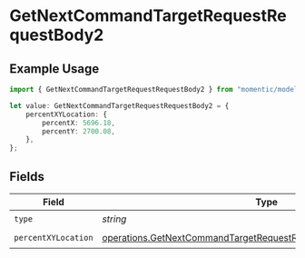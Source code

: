 # GetNextCommandTargetRequestRequestBody2

## Example Usage

```typescript
import { GetNextCommandTargetRequestRequestBody2 } from "momentic/models/operations";

let value: GetNextCommandTargetRequestRequestBody2 = {
    percentXYLocation: {
        percentX: 5696.18,
        percentY: 2700.08,
    },
};
```

## Fields

| Field                                                                                                                                                    | Type                                                                                                                                                     | Required                                                                                                                                                 | Description                                                                                                                                              |
| -------------------------------------------------------------------------------------------------------------------------------------------------------- | -------------------------------------------------------------------------------------------------------------------------------------------------------- | -------------------------------------------------------------------------------------------------------------------------------------------------------- | -------------------------------------------------------------------------------------------------------------------------------------------------------- |
| `type`                                                                                                                                                   | *string*                                                                                                                                                 | :heavy_check_mark:                                                                                                                                       | N/A                                                                                                                                                      |
| `percentXYLocation`                                                                                                                                      | [operations.GetNextCommandTargetRequestRequestBodyPercentXYLocation](../../models/operations/getnextcommandtargetrequestrequestbodypercentxylocation.md) | :heavy_check_mark:                                                                                                                                       | N/A                                                                                                                                                      |